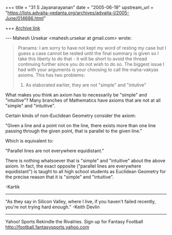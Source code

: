 +++
title = "31 S Jayanarayanan"
date = "2005-06-19"
upstream_url = "https://lists.advaita-vedanta.org/archives/advaita-l/2005-June/014686.html"

+++
[Archive link](https://lists.advaita-vedanta.org/archives/advaita-l/2005-June/014686.html)

--- Mahesh Ursekar <mahesh.ursekar at gmail.com> wrote:

> Pranams:
>  I am sorry to have not kept my word of resting my case but I
> guess a case 
> cannot be rested until the final summary is given so I take
> this liberty to 
> do that - it will be short to avoid the thread continuing
> further since you 
> do not wish to do so.
>  The biggest issue I had with your arguments is your choosing
> to call the 
> maha-vakyas axioms. This has two problems:
> 1. As elaborated earlier, they are not "simple" and "intutive"

What makes you think an axiom has to necessarily be "simple" and
"intuitive"? Many branches of Mathematics have axioms that are
not at all "simple" and "intuitive".

Certain kinds of non-Euclidean Geometry consider the axiom:

"Given a line and a point not on the line, there exists more
than one line passing through the given point, that is parallel
to the given line."

Which is equivalent to:

"Parallel lines are not everywhere equidistant."

There is nothing whatsoever that is "simple" and "intuitive"
about the above axiom. In fact, the exact opposite ("parallel
lines are everywhere equidistant") is taught to all high school
students as Euclidean Geometry for the precise reason that it is
"simple" and "intuitive".

-Kartik

-------------------------------------------------------------------
"As they say in Silicon Valley, where I live, if you haven't failed 
recently, you're not trying hard enough." -Keith Devlin



____________________________________________________ 
Yahoo! Sports 
Rekindle the Rivalries. Sign up for Fantasy Football 
http://football.fantasysports.yahoo.com

